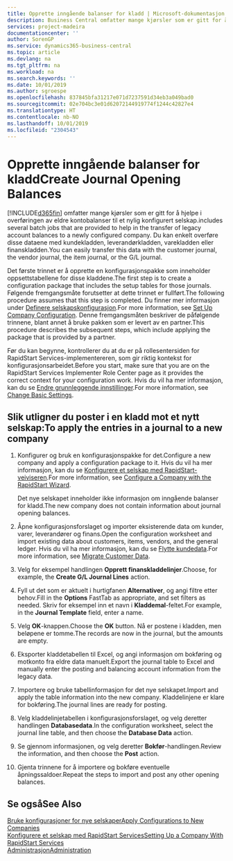 ```yaml
---
title: Opprette inngående balanser for kladd | Microsoft-dokumentasjon
description: Business Central omfatter mange kjørsler som er gitt for å hjelpe i overføringen av eldre kontobalanser til et nylig konfigurert selskap. Du kan enkelt overføre disse dataene med kladdebokføringer.
services: project-madeira
documentationcenter: ''
author: SorenGP
ms.service: dynamics365-business-central
ms.topic: article
ms.devlang: na
ms.tgt_pltfrm: na
ms.workload: na
ms.search.keywords: ''
ms.date: 10/01/2019
ms.author: sgroespe
ms.openlocfilehash: 837845bfa31217e071d7237591d34eb3a049bad0
ms.sourcegitcommit: 02e704bc3e01d62072144919774f1244c42827e4
ms.translationtype: HT
ms.contentlocale: nb-NO
ms.lasthandoff: 10/01/2019
ms.locfileid: "2304543"
---
```

# <a name="create-journal-opening-balances"></a><span data-ttu-id="30aaf-104">Opprette inngående balanser for kladd</span><span class="sxs-lookup"><span data-stu-id="30aaf-104">Create Journal Opening Balances</span></span>
[!INCLUDE[d365fin](includes/d365fin_md.md)] <span data-ttu-id="30aaf-105">omfatter mange kjørsler som er gitt for å hjelpe i overføringen av eldre kontobalanser til et nylig konfigurert selskap.</span><span class="sxs-lookup"><span data-stu-id="30aaf-105">includes several batch jobs that are provided to help in the transfer of legacy account balances to a newly configured company.</span></span> <span data-ttu-id="30aaf-106">Du kan enkelt overføre disse dataene med kundekladden, leverandørkladden, varekladden eller finanskladden.</span><span class="sxs-lookup"><span data-stu-id="30aaf-106">You can easily transfer this data with the customer journal, the vendor journal, the item journal, or the G/L journal.</span></span>

<span data-ttu-id="30aaf-107">Det første trinnet er å opprette en konfigurasjonspakke som inneholder oppsettstabellene for disse kladdene.</span><span class="sxs-lookup"><span data-stu-id="30aaf-107">The first step is to create a configuration package that includes the setup tables for those journals.</span></span> <span data-ttu-id="30aaf-108">Følgende fremgangsmåte forutsetter at dette trinnet er fullført.</span><span class="sxs-lookup"><span data-stu-id="30aaf-108">The following procedure assumes that this step is completed.</span></span> <span data-ttu-id="30aaf-109">Du finner mer informasjon under [Definere selskapskonfigurasjon](admin-set-up-company-configuration.md).</span><span class="sxs-lookup"><span data-stu-id="30aaf-109">For more information, see [Set Up Company Configuration](admin-set-up-company-configuration.md).</span></span> <span data-ttu-id="30aaf-110">Denne fremgangsmåten beskriver de påfølgende trinnene, blant annet å bruke pakken som er levert av en partner.</span><span class="sxs-lookup"><span data-stu-id="30aaf-110">This procedure describes the subsequent steps, which include applying the package that is provided by a partner.</span></span>  

<span data-ttu-id="30aaf-111">Før du kan begynne, kontrollerer du at du er på rollesentersiden for RapidStart Services-implementereren, som gir riktig kontekst for konfigurasjonsarbeidet.</span><span class="sxs-lookup"><span data-stu-id="30aaf-111">Before you start, make sure that you are on the RapidStart Services Implementer Role Center page as it provides the correct context for your configuration work.</span></span> <span data-ttu-id="30aaf-112">Hvis du vil ha mer informasjon, kan du se [Endre grunnleggende innstillinger](ui-change-basic-settings.md).</span><span class="sxs-lookup"><span data-stu-id="30aaf-112">For more information, see [Change Basic Settings](ui-change-basic-settings.md).</span></span>

## <a name="to-apply-the-entries-in-a-journal-to-a-new-company"></a><span data-ttu-id="30aaf-113">Slik utligner du poster i en kladd mot et nytt selskap:</span><span class="sxs-lookup"><span data-stu-id="30aaf-113">To apply the entries in a journal to a new company</span></span>  
1. <span data-ttu-id="30aaf-114">Konfigurer og bruk en konfigurasjonspakke for det.</span><span class="sxs-lookup"><span data-stu-id="30aaf-114">Configure a new company and apply a configuration package to it.</span></span> <span data-ttu-id="30aaf-115">Hvis du vil ha mer informasjon, kan du se [Konfigurere et selskap med RapidStart-veiviseren](admin-how-to-configure-a-company-with-the-rapidstart-wizard.md).</span><span class="sxs-lookup"><span data-stu-id="30aaf-115">For more information, see [Configure a Company with the RapidStart Wizard](admin-how-to-configure-a-company-with-the-rapidstart-wizard.md).</span></span>  

    <span data-ttu-id="30aaf-116">Det nye selskapet inneholder ikke informasjon om inngående balanser for kladd.</span><span class="sxs-lookup"><span data-stu-id="30aaf-116">The new company does not contain information about journal opening balances.</span></span>  

2. <span data-ttu-id="30aaf-117">Åpne konfigurasjonsforslaget og importer eksisterende data om kunder, varer, leverandører og finans.</span><span class="sxs-lookup"><span data-stu-id="30aaf-117">Open the configuration worksheet and import existing data about customers, items, vendors, and the general ledger.</span></span> <span data-ttu-id="30aaf-118">Hvis du vil ha mer informasjon, kan du se [Flytte kundedata](admin-migrate-customer-data.md).</span><span class="sxs-lookup"><span data-stu-id="30aaf-118">For more information, see [Migrate Customer Data](admin-migrate-customer-data.md).</span></span>  
3. <span data-ttu-id="30aaf-119">Velg for eksempel handlingen **Opprett finanskladdelinjer**.</span><span class="sxs-lookup"><span data-stu-id="30aaf-119">Choose, for example, the **Create G/L Journal Lines** action.</span></span>  
4. <span data-ttu-id="30aaf-120">Fyll ut det som er aktuelt i hurtigfanen **Alternativer**, og angi filtre etter behov.</span><span class="sxs-lookup"><span data-stu-id="30aaf-120">Fill in the **Options** FastTab as appropriate, and set filters as needed.</span></span> <span data-ttu-id="30aaf-121">Skriv for eksempel inn et navn i **Kladdemal**-feltet.</span><span class="sxs-lookup"><span data-stu-id="30aaf-121">For example, in the **Journal Template** field, enter a name.</span></span>  
5. <span data-ttu-id="30aaf-122">Velg **OK**-knappen.</span><span class="sxs-lookup"><span data-stu-id="30aaf-122">Choose the **OK** button.</span></span> <span data-ttu-id="30aaf-123">Nå er postene i kladden, men beløpene er tomme.</span><span class="sxs-lookup"><span data-stu-id="30aaf-123">The records are now in the journal, but the amounts are empty.</span></span>  
6. <span data-ttu-id="30aaf-124">Eksporter kladdetabellen til Excel, og angi informasjon om bokføring og motkonto fra eldre data manuelt.</span><span class="sxs-lookup"><span data-stu-id="30aaf-124">Export the journal table to Excel and manually enter the posting and balancing account information from the legacy data.</span></span>
7. <span data-ttu-id="30aaf-125">Importere og bruke tabellinformasjon for det nye selskapet.</span><span class="sxs-lookup"><span data-stu-id="30aaf-125">Import and apply the table information into the new company.</span></span> <span data-ttu-id="30aaf-126">Kladdelinjene er klare for bokføring.</span><span class="sxs-lookup"><span data-stu-id="30aaf-126">The journal lines are ready for posting.</span></span>  
8. <span data-ttu-id="30aaf-127">Velg kladdelinjetabellen i konfigurasjonsforslaget, og velg deretter handlingen **Databasedata**.</span><span class="sxs-lookup"><span data-stu-id="30aaf-127">In the configuration worksheet, select the journal line table, and then choose the **Database Data** action.</span></span>  
9. <span data-ttu-id="30aaf-128">Se gjennom informasjonen, og velg deretter **Bokfør**-handlingen.</span><span class="sxs-lookup"><span data-stu-id="30aaf-128">Review the information, and then choose the **Post** action.</span></span>  
10. <span data-ttu-id="30aaf-129">Gjenta trinnene for å importere og bokføre eventuelle åpningssaldoer.</span><span class="sxs-lookup"><span data-stu-id="30aaf-129">Repeat the steps to import and post any other opening balances.</span></span>  

## <a name="see-also"></a><span data-ttu-id="30aaf-130">Se også</span><span class="sxs-lookup"><span data-stu-id="30aaf-130">See Also</span></span>  
[<span data-ttu-id="30aaf-131">Bruke konfigurasjoner for nye selskaper</span><span class="sxs-lookup"><span data-stu-id="30aaf-131">Apply Configurations to New Companies</span></span>](admin-apply-configuration-to-new-companies.md)  
[<span data-ttu-id="30aaf-132">Konfigurere et selskap med RapidStart Services</span><span class="sxs-lookup"><span data-stu-id="30aaf-132">Setting Up a Company With RapidStart Services</span></span>](admin-set-up-a-company-with-rapidstart.md)  
[<span data-ttu-id="30aaf-133">Administrasjon</span><span class="sxs-lookup"><span data-stu-id="30aaf-133">Administration</span></span>](admin-setup-and-administration.md)
